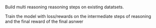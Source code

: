Build multi reasoning reasoning steps on existing datatsets.

Train the model with loss/rewards on the intermediate steps of reasoning and the final reward of the final asnwer